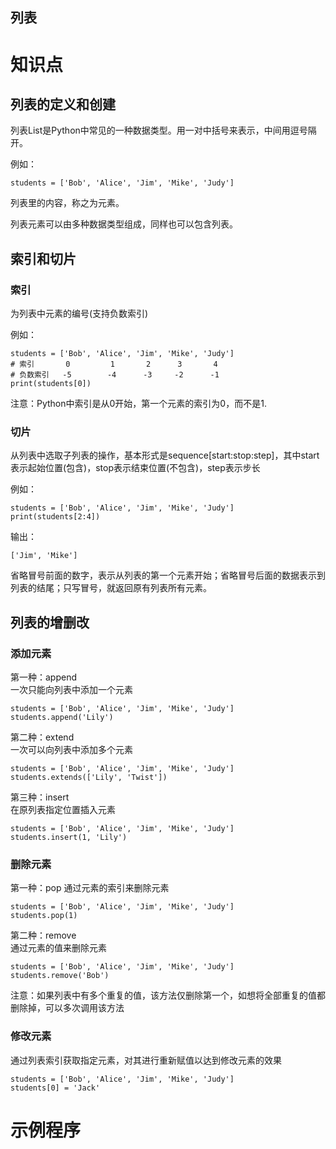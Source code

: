 列表
----

# 知识点

## 列表的定义和创建

列表List是Python中常见的一种数据类型。用一对中括号来表示，中间用逗号隔开。

例如：
```
students = ['Bob', 'Alice', 'Jim', 'Mike', 'Judy']
```

列表里的内容，称之为元素。

列表元素可以由多种数据类型组成，同样也可以包含列表。

## 索引和切片

### 索引

为列表中元素的编号(支持负数索引)

例如：
```
students = ['Bob', 'Alice', 'Jim', 'Mike', 'Judy']
# 索引       0         1       2      3       4
# 负数索引   -5        -4      -3     -2      -1
print(students[0])
```

注意：Python中索引是从0开始，第一个元素的索引为0，而不是1.

### 切片

从列表中选取子列表的操作，基本形式是sequence[start:stop:step]，其中start表示起始位置(包含)，stop表示结束位置(不包含)，step表示步长

例如：

```
students = ['Bob', 'Alice', 'Jim', 'Mike', 'Judy']
print(students[2:4])
```

输出：
 
```
['Jim', 'Mike']
```

省略冒号前面的数字，表示从列表的第一个元素开始；省略冒号后面的数据表示到列表的结尾；只写冒号，就返回原有列表所有元素。

## 列表的增删改

### 添加元素

第一种：append   
一次只能向列表中添加一个元素

```
students = ['Bob', 'Alice', 'Jim', 'Mike', 'Judy']
students.append('Lily')
```

第二种：extend   
一次可以向列表中添加多个元素

```
students = ['Bob', 'Alice', 'Jim', 'Mike', 'Judy']
students.extends(['Lily', 'Twist'])
```

第三种：insert   
在原列表指定位置插入元素

```
students = ['Bob', 'Alice', 'Jim', 'Mike', 'Judy']
students.insert(1, 'Lily')
```

### 删除元素

第一种：pop
通过元素的索引来删除元素

```
students = ['Bob', 'Alice', 'Jim', 'Mike', 'Judy']
students.pop(1)
```

第二种：remove    
通过元素的值来删除元素

```
students = ['Bob', 'Alice', 'Jim', 'Mike', 'Judy']
students.remove('Bob')
```

注意：如果列表中有多个重复的值，该方法仅删除第一个，如想将全部重复的值都删除掉，可以多次调用该方法

### 修改元素

通过列表索引获取指定元素，对其进行重新赋值以达到修改元素的效果

```
students = ['Bob', 'Alice', 'Jim', 'Mike', 'Judy']
students[0] = 'Jack'
```

# 示例程序

